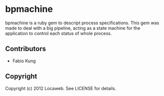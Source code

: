 bpmachine
=========

bpmachine is a ruby gem to descript process specifications.
This gem was made to deal with a big pipeline, acting as a state machine
for the application to control each status of whole process.


Contributors
------------

* Fabio Kung


Copyright
---------

Copyright (c) 2012 Locaweb. See LICENSE for details.
